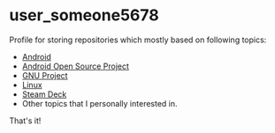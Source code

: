 # user_someone5678

Profile for storing repositories which mostly based on following topics:
* [Android](https://www.android.com/)
* [Android Open Source Project](https://source.android.com/)
* [GNU Project](https://www.gnu.org/home.en.html)
* [Linux](https://www.linux.org/)
* [Steam Deck](https://store.steampowered.com/steamdeck)
* Other topics that I personally interested in.

That's it!
